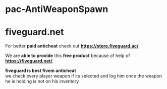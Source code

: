 # pac-AntiWeaponSpawn
# fiveguard.net
For better **paid anticheat** check out **https://store.fiveguard.ac/**.

We are **able to provide** this **free product** because of help of **https://fiveguard.net/**.

**fiveguard is best fivem anticheat** <br>
we check every player weapon if its selected and log him once the weapon he is holding is not on his inventory
